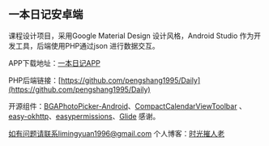 ## 一本日记安卓端
课程设计项目，采用Google Material Design 设计风格，Android Studio 作为开发工具，后端使用PHP通过json 进行数据交互。

APP下载地址：[一本日记APP](https://raw.githubusercontent.com/yuan1/diary/master/app.apk)

PHP后端链接：[https://github.com/pengshang1995/Daily](https://github.com/pengshang1995/Daily)

开源组件：[BGAPhotoPicker-Android](https://github.com/bingoogolapple/BGAPhotoPicker-Android)、[CompactCalendarViewToolbar](https://github.com/kleisauke/CompactCalendarViewToolbar)
、[easy-okhttp](http://git.oschina.net/mzllon/easy-okhttp)、[easypermissions](https://github.com/googlesamples/easypermissions)、[Glide](https://github.com/bumptech/glide)
感谢。

如有问题请联系limingyuan1996@gmail.com
个人博客：[时光摧人老](http://www.javayuan.cn)

